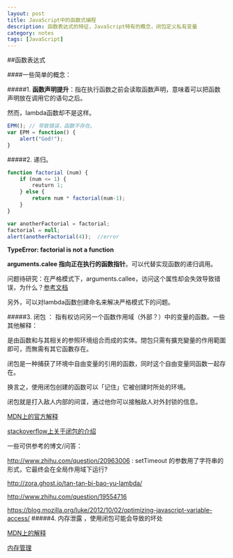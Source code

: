 ```yaml
---
layout: post
title: JavaScript中的函数式编程
description: 函数表达式的特征，JavaScript特有的概念，闭包定义私有变量
category: notes
tags: [JavaScript]
---
```


##函数表达式

####一些简单的概念：

#####1. **函数声明提升**：指在执行函数之前会读取函数声明，意味着可以把函数声明放在调用它的语句之后。

然而，lambda函数却不是这样。

```javascript
EPM(); // 导致错误，函数不存在。
var EPM = function() {
    alert("God!");
}
```

#####2. 递归。

```javascript
function factorial (num) {
    if (num <= 1) {
        reuturn 1;
    } else {
        return num * factorial(num-1);
    }
}

var anotherFactorial = factorial;
factorial = null;
alert(anotherFactorial(4));  //error
```

**TypeError: factorial is not a function**

**arguments.calee 指向正在执行的函数指针**。可以代替实现函数的递归调用。

问题待研究：在严格模式下，arguments.callee，访问这个属性却会失效导致错误，为什么？[参考文档](https://developer.mozilla.org/zh-CN/docs/Web/JavaScript/Reference/Strict_mode)

另外，可以对lambda函数创建命名来解决严格模式下的问题。

#####3. 闭包 ： 指有权访问另一个函数作用域（外部？）中的变量的函数。一些其他解释：

是由函数和与其相关的参照环境组合而成的实体。閉包只需有擴充變量的作用範圍即可，而無需有其它函數存在。

闭包是一种捕获了环境中自由变量的引用的函数，同时这个自由变量同函数一起存在。

换言之，使用闭包创建的函数可以「记住」它被创建时所处的环境。

闭包就是打入敌人内部的间谍，通过他你可以接触敌人对外封锁的信息。 

[MDN上的官方解释](https://developer.mozilla.org/zh-CN/docs/Web/JavaScript/A_re-introduction_to_JavaScript#.E9.97.AD.E5.8C.85)

[stackoverflow上关于闭包的介绍](http://stackoverflow.com/questions/111102/how-do-javascript-closures-work)

一些可供参考的博文/问答：

<http://www.zhihu.com/question/20963006>  : setTimeout 的参数用了字符串的形式，它最终会在全局作用域下运行?

<http://zora.ghost.io/tan-tan-bi-bao-yu-lambda/>

<http://www.zhihu.com/question/19554716>

<https://blog.mozilla.org/luke/2012/10/02/optimizing-javascript-variable-access/>
#####4. 内存泄露 ，使用闭包可能会导致的坏处

[MDN上的解释](https://developer.mozilla.org/zh-CN/docs/Web/JavaScript/A_re-introduction_to_JavaScript#.E5.86.85.E5.AD.98.E6.B3.84.E9.9C.B2)

[内存管理](https://developer.mozilla.org/zh-CN/docs/Web/JavaScript/Memory_Management)
